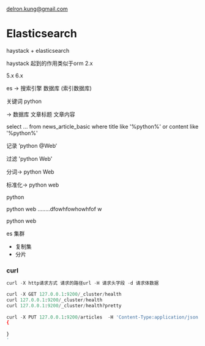 delron.kung@gmail.com



# Elasticsearch

haystack + elasticsearch

haystack 起到的作用类似于orm  2.x  

5.x  6.x

es -> 搜索引擎  数据库 (索引数据库)



关键词  python

-> 数据库 文章标题 文章内容

select ... from news_article_basic where title like '%python%' or content like '%python%'



记录 ’python @Web‘

过滤 'python Web'

分词-> python    Web

标准化-> python web



python  

python web ........dfowhfowhowhfof w

python web



es 集群

* 复制集
* 分片



### curl

```python
curl -X http请求方式 请求的路径url -H 请求头字段 -d 请求体数据

curl -X GET 127.0.0.1:9200/_cluster/health
curl 127.0.0.1:9200/_cluster/health   
curl 127.0.0.1:9200/_cluster/health?pretty
    
curl -X PUT 127.0.0.1:9200/articles  -H 'Content-Type:application/json' -d'
{
    
}
'
```





























